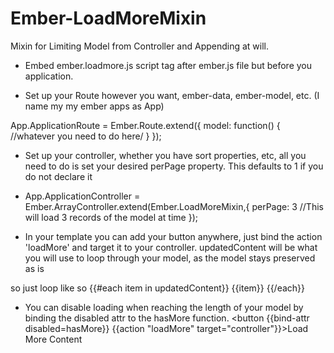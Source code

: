 Ember-LoadMoreMixin
===================

Mixin for Limiting Model from Controller and Appending at will.

- Embed ember.loadmore.js script tag after ember.js file but before you application.

- Set up your Route however you want, ember-data, ember-model, etc. (I name my my ember apps as App)

App.ApplicationRoute = Ember.Route.extend({
  model: function() {
    //whatever you need to do here/
  }
});

- Set up your controller, whether you have sort properties, etc, all you need to do is set your desired perPage property.
This defaults to 1 if you do not declare it

- App.ApplicationController = Ember.ArrayController.extend(Ember.LoadMoreMixin,{
  perPage: 3 //This will load 3 records of the model at time
});

- In your template you can add your button anywhere, just bind the action 'loadMore' and target it to your controller.
updatedContent will be what you will use to loop through your model, as the model stays preserved as is

so just loop like so
{{#each item in updatedContent}}
  {{item}}
{{/each}}

- You can disable loading when reaching the length of your model by binding the disabled attr to the hasMore function.
<button {{bind-attr disabled=hasMore}} {{action "loadMore" target="controller"}}>Load More Content</button>

